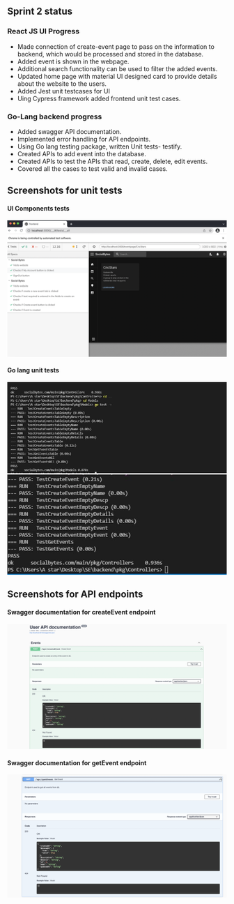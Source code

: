 ## Sprint 2 status

### React JS UI Progress
- Made connection of create-event page to pass on the information to backend, which would be processed and stored in the database.
- Added event is shown in the webpage.
- Additional search functionality can be used to filter the added events.
- Updated home page with material UI designed card to provide details about the website to the users.
- Added Jest unit testcases for UI
- Uing Cypress framework added frontend unit test cases.

### Go-Lang backend progress
- Added swagger API documentation.
- Implemented error handling for API endpoints.
- Using Go lang testing package, written Unit tests- testify.
- Created APIs to add event into the database.
- Created APIs to test the APIs that read, create, delete, edit events.
- Covered all the cases to test valid and invalid cases.

## Screenshots for unit tests

#### UI Components tests
![](../Screenshots/UiUnitTests.png)
#### Go lang unit tests
![](../Screenshots/ControllersModuleTestCases.JPG)
![](../Screenshots/ModelModuleTestCases.JPG)

## Screenshots for API endpoints
#### Swagger documentation for createEvent endpoint
![](../Screenshots/SwaggerPost.png)
#### Swagger documentation for getEvent endpoint
![](../Screenshots/SwaggerGet.png)

